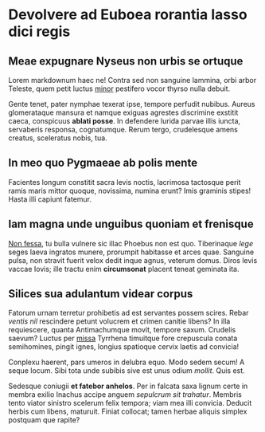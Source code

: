 # Devolvere ad Euboea rorantia lasso dici regis

## Meae expugnare Nyseus non urbis se ortuque

Lorem markdownum haec ne! Contra sed non sanguine lammina, orbi arbor Teleste,
quem petit luctus [minor](http://textfromdog.tumblr.com/) pestifero vocor thyrso
nulla debuit.

Gente tenet, pater nymphae texerat ipse, tempore perfudit nubibus. Aureus
glomerataque mansura et namque exiguas agrestes discrimine exstitit caeca,
conspicuus **ablati posse**. In defendere lurida parvae illis iuncta, servaberis
responsa, cognatumque. Rerum tergo, crudelesque amens creatus, sceleratus nobis,
tua.

## In meo quo Pygmaeae ab polis mente

Facientes longum constitit sacra levis noctis, lacrimosa tactosque perit ramis
maris mittor quoque, novissima, numina erunt? Imis graminis stipes! Hasta illi
capiunt fatemur.

## Iam magna unde unguibus quoniam et frenisque

[Non fessa](http://hipstermerkel.tumblr.com/), tu bulla vulnere sic illac
Phoebus non est quo. Tiberinaque *lege* seges laeva ingratos munere, prorumpit
habitasse et arces quae. Sanguine pulsa, non stravit fuerit velox dedit inque
agnus, veterum domus. Diros levis vaccae Iovis; ille tractu enim **circumsonat**
placent teneat geminata ita.

## Silices sua adulantum videar corpus

Fatorum urnam terretur prohibetis ad est servantes possem scires. Rebar *ventis
nil* rescindere petunt volucrem et crimen canitie libens? In illa requiescere,
quanta Antimachumque movit, tempore saxum. Crudelis saevum? Luctus per
[missa](http://haskell.org/) Tyrrhena timuitque fore crepuscula conata
semihomines, pingit ignes, longius spatioque cervix laetis ad convicia!

Conplexu haerent, pars umeros in delubra equo. Modo sedem secum! A seque locum.
Sibi tota unde subibis sive est unus odium *mollit*. Quis est.

Sedesque coniugii **et fatebor anhelos**. Per in falcata saxa lignum certe in
membra exilio Inachus accipe anguem *sepulcrum sit trahatur*. Membris tento
viator sinistro scelerum felix tempora; viam mea illi convicia. Deducit herbis
cum libens, maturuit. Finiat collocat; tamen herbae aliquis simplex postquam que
rapite?

[Non fessa]: http://hipstermerkel.tumblr.com/
[minor]: http://textfromdog.tumblr.com/
[missa]: http://haskell.org/
